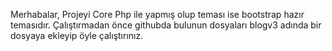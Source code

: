 Merhabalar,
Projeyi Core Php ile yapmış olup teması ise bootstrap hazır temasıdır.
Çalıştırmadan önce githubda bulunun dosyaları blogv3 adında bir dosyaya ekleyip öyle çalıştırınız.
